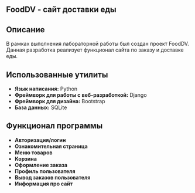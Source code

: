 FoodDV - сайт доставки еды
-

Описание
-
В рамках выполнения лабораторной работы был создан проект FoodDV. Данная разработка реализует функционал сайта по заказу и доставке еды.

Использованные утилиты
-
- **Язык написания:** Python
- **Фреймворк для работы с веб-разработкой:** Django
- **Фреймворк для дизайна:** Bootstrap
- **База данных:** SQLite

Функционал программы
-
- **Авторизация/логин**
- **Ознакомительная страница**
- **Меню товаров**
- **Корзина**
- **Оформление заказа**
- **Профиль пользователя**
- **Вывод заказов пользователя**
- **Информация про сайт**

